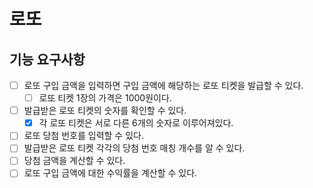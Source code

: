 
# 로또

## 기능 요구사항
- [ ] 로또 구입 금액을 입력하면 구입 금액에 해당하는 로또 티켓을 발급할 수 있다.
  - [ ] 로또 티켓 1장의 가격은 1000원이다.
- [ ] 발급받은 로또 티켓의 숫자를 확인할 수 있다.
  - [x] 각 로또 티켓은 서로 다른 6개의 숫자로 이루어져있다.
- [ ] 로또 당첨 번호를 입력할 수 있다.
- [ ] 발급받은 로또 티켓 각각의 당첨 번호 매칭 개수를 알 수 있다.
- [ ] 당첨 금액을 계산할 수 있다.
- [ ] 로또 구입 금액에 대한 수익률을 계산할 수 있다.
